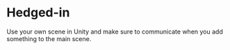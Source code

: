 # Hedged-in

Use your own scene in Unity and make sure to communicate when you add something to the main scene.
